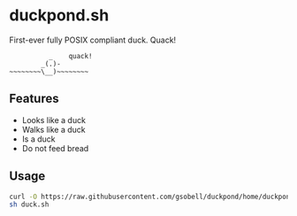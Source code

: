 # duckpond.sh

First-ever fully POSIX compliant duck. Quack!

```
          _    quack!
        _(.)-
~~~~~~~~\__)~~~~~~~~
```

## Features
- Looks like a duck
- Walks like a duck
- Is a duck
- Do not feed bread

## Usage 

```sh
curl -O https://raw.githubusercontent.com/gsobell/duckpond/home/duckpond.sh
sh duck.sh
```
